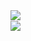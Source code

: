 
<div align="center">
  
  <img align="left" src="https://github-readme-stats.vercel.app/api/top-langs/?username=Bonbon315&theme=dracula&exclude_repo=Computer-Science-Engineering&layout=compact&langs_count=10"/>
  <br>
  <img align="left" src="https://github-readme-stats.vercel.app/api?username=Bonbon315&theme=dark&show_icons=true"/>

 
</div>
